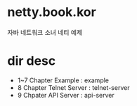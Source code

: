 # netty.book.kor
자바 네트워크 소녀 네티 예제

# dir desc
- 1~7 Chapter Example : example
- 8 Chapter Telnet Server : telnet-server
- 9 Chpater API Server : api-server
